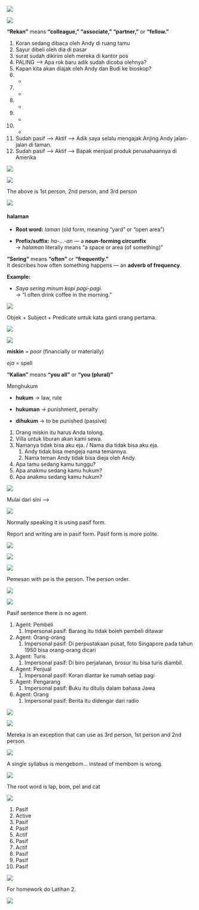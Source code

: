 
![](Screenshot_2025-10-07T19-11-45_UTC+0800@2x.png)



![](Screenshot_2025-10-07T19-12-18_UTC+0800.png)

**“Rekan”** means **“colleague,” “associate,” “partner,”** or **“fellow.”**

1. Koran sedang dibaca oleh Andy di ruang tamu
2. Sayur dibeli oleh dia di pasar
3. surat sudah dikirim oleh mereka di kantor pos
4. PALING --> Apa rok baru adik sudah dicoba olehnya? 
5. Kapan kita akan diajak oleh Andy dan Budi ke bioskop?
6. -
7. -
8. -
9. -
10. -
11. Sudah pasif  --> Aktif --> Adik saya selalu mengajak Anjing Andy jalan-jalan di taman. 
12. Sudah pasif --> Aktif --> Bapak menjual produk perusahaannya di Amerika


![](Screenshot_2025-10-07T19-37-31_UTC+0800.png)



![](Screenshot_2025-10-07T19-37-39_UTC+0800.png)

The above is 1st person, 2nd person, and 3rd person


![](Screenshot_2025-10-07T19-30-08_UTC+0800.png)

#### **halaman**

- **Root word:** _laman_ (old form, meaning “yard” or “open area”)
    
- **Prefix/suffix:** _ha-...-an_ — a **noun-forming circumfix**  
    → _halaman_ literally means “a space or area (of something)”


**“Sering”** means **“often”** or **“frequently.”**  
It describes how often something happens — an **adverb of frequency**.

**Example:**

- _Saya sering minum kopi pagi-pagi._  
    → “I often drink coffee in the morning.”




![](Screenshot_2025-10-07T19-32-40_UTC+0800.png)

Objek + Subject + Predicate untuk kata ganti orang pertama.


![](Screenshot_2025-10-07T19-34-49_UTC+0800.png)




![](Screenshot_2025-10-07T19-35-03_UTC+0800.png)

**miskin** = _poor_ (financially or materially)

_eja_ = spell

**“Kalian”** means **“you all”** or **“you (plural)”**


Menghukum
- **hukum** → law, rule
    
- **hukuman** → punishment, penalty
    
- **dihukum** → to be punished (passive)



1. Orang miskin itu harus Anda tolong.
2. Villa untuk liburan akan kami sewa.
3. Namanya tidak bisa aku eja. / Nama dia tidak bisa aku eja.
	1. Andy tidak bisa mengeja nama temannya.
	2. Nama teman Andy tidak bisa dieja oleh Andy.
4. Apa tamu sedang kamu tunggu?
5. Apa anakmu sedang kamu hukum?
6. Apa anakmu sedang kamu hukum?

![](Screenshot_2025-10-07T19-49-21_UTC+0800.png)


Mulai dari sini --> 


![](Screenshot_2025-10-07T19-53-28_UTC+0800.png)

Normally speaking it is using pasif form. 

Report and writing are in pasif form. Pasif form is more polite.

![](Screenshot_2025-10-07T19-56-34_UTC+0800.png)

![](Screenshot_2025-10-07T19-58-23_UTC+0800.png)


![](Screenshot_2025-10-07T19-58-29_UTC+0800.png)

Pemesan with pe is the person. The person order. 



![](Screenshot_2025-10-07T20-03-46_UTC+0800.png)


![](Screenshot_2025-10-07T20-07-09_UTC+0800@2x.png)

Pasif sentence there is no agent.

1. Agent: Pembeli
	1. Impersonal pasif: Barang itu tidak boleh pembeli ditawar
2. Agent: Orang-orang
	1. Impersonal pasif: Di perpustakaan pusat, foto Singapore pada tahun 1950 bisa orang-orang dicari
3. Agent: Turis
	1. Impersonal pasif: Di biro perjalanan, brosur itu bisa turis diambil.
4. Agent: Penjual
	1. Impersonal pasif: Koran diantar ke rumah setiap pagi
5. Agent: Pengarang
	1. Impersonal pasif: Buku itu ditulis dalam bahasa Jawa
6. Agent: Orang
	1. Impersonal pasif: Berita itu didengar dari radio



![](Screenshot_2025-10-07T20-18-45_UTC+0800.png)


![](Screenshot_2025-10-07T20-19-52_UTC+0800.png)

Mereka is an exception that can use as 3rd person, 1st person and 2nd person.

![](Screenshot_2025-10-07T20-24-00_UTC+0800.png)

A single syllabus is mengebom... instead of membom is wrong.

![](Screenshot_2025-10-07T20-24-36_UTC+0800.png)


The root word is lap, bom, pel and cat

![](Screenshot_2025-10-07T20-25-04_UTC+0800.png)

1. Pasif
2. Active
3. Pasif
4. Pasif
5. Actif
6. Pasif
7. Actif
8. Pasif
9. Pasif
10. Pasif

![](Screenshot_2025-10-07T20-30-41_UTC+0800.png)


For homework do Latihan 2.


![](Screenshot_2025-10-12T17-43-32_UTC+0800@2x.png)

